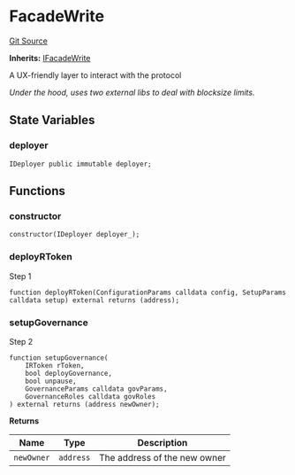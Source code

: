 # FacadeWrite
[Git Source](https://github.com/larrythecucumber321/protocol/blob/77d337b8595ba96d069ded321419b36a61984170/contracts/facade/FacadeWrite.sol)

**Inherits:**
[IFacadeWrite](/contracts/interfaces/IFacadeWrite.sol/interface.IFacadeWrite.md)

A UX-friendly layer to interact with the protocol

*Under the hood, uses two external libs to deal with blocksize limits.*


## State Variables
### deployer

```solidity
IDeployer public immutable deployer;
```


## Functions
### constructor


```solidity
constructor(IDeployer deployer_);
```

### deployRToken

Step 1


```solidity
function deployRToken(ConfigurationParams calldata config, SetupParams calldata setup) external returns (address);
```

### setupGovernance

Step 2


```solidity
function setupGovernance(
    IRToken rToken,
    bool deployGovernance,
    bool unpause,
    GovernanceParams calldata govParams,
    GovernanceRoles calldata govRoles
) external returns (address newOwner);
```
**Returns**

|Name|Type|Description|
|----|----|-----------|
|`newOwner`|`address`|The address of the new owner|


